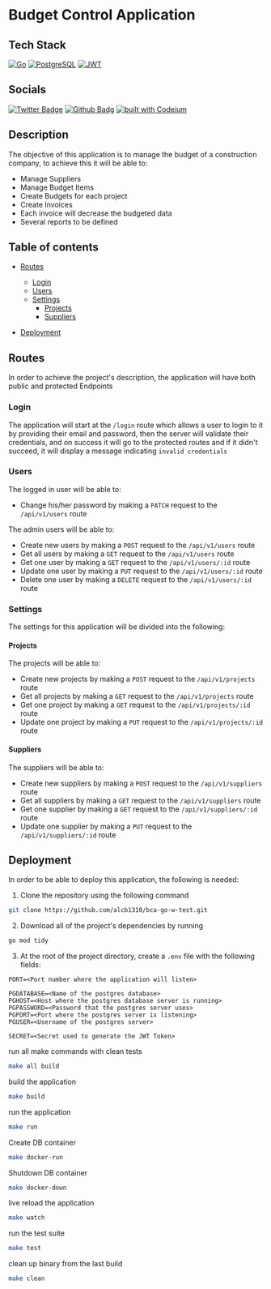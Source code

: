 # Budget Control Application

## Tech Stack

[![Go](https://img.shields.io/badge/Go-00ADD8?style=for-the-badge&logo=go&logoColor=white)](http://go.dev)
[![PostgreSQL](https://img.shields.io/badge/PostgreSQL-316192?style=for-the-badge&logo=postgresql&logoColor=white)](https://www.postgresql.org/)
[![JWT](https://img.shields.io/badge/JWT-black?style=for-the-badge&logo=JSON%20web%20tokens)](https://jwt.io)

## Socials

[![Twitter Badge](https://img.shields.io/twitter/follow/username.svg?style=social&label=Follow)](https://twitter.com/alcb1310)
[![Github Badg](https://img.shields.io/badge/GitHub-100000?style=for-the-badge&logo=github&logoColor=white)](https://github.com/alcb1310)
[![built with Codeium](https://codeium.com/badges/main)](https://codeium.com/badges/main)

## Description

The objective of this application is to manage the budget of a construction company, to achieve this it will be able to:

- Manage Suppliers
- Manage Budget Items
- Create Budgets for each project
- Create Invoices
- Each invoice will decrease the budgeted data
- Several reports to be defined

## Table of contents

- [Routes](#routes)
    - [Login](#login)
    - [Users](#users)
    - [Settings](#settings)
        - [Projects](#projects)
        - [Suppliers](#suppliers)

- [Deployment](#deployment)

## Routes

In order to achieve the project's description, the application will have both public and protected Endpoints

### Login

The application will start at the `/login` route which allows a user to login to it by providing their email and password, then the
server will validate their credentials, and on success it will go to the protected routes and if it didn't succeed, it will display
a message indicating `invalid credentials`

### Users

The logged in user will be able to:

- Change his/her password by making a `PATCH` request to the `/api/v1/users` route

The admin users will be able to:

- Create new users by making a `POST` request to the `/api/v1/users` route
- Get all users by making a `GET` request to the `/api/v1/users` route
- Get one user by making a `GET` request to the `/api/v1/users/:id` route
- Update one user by making a `PUT` request to the `/api/v1/users/:id` route
- Delete one user by making a `DELETE` request to the `/api/v1/users/:id` route

### Settings

The settings for this application will be divided into the following:

#### Projects

The projects will be able to:

- Create new projects by making a `POST` request to the `/api/v1/projects` route
- Get all projects by making a `GET` request to the `/api/v1/projects` route
- Get one project by making a `GET` request to the `/api/v1/projects/:id` route
- Update one project by making a `PUT` request to the `/api/v1/projects/:id` route

#### Suppliers

The suppliers will be able to:

- Create new suppliers by making a `POST` request to the `/api/v1/suppliers` route
- Get all suppliers by making a `GET` request to the `/api/v1/suppliers` route
- Get one supplier by making a `GET` request to the `/api/v1/suppliers/:id` route
- Update one supplier by making a `PUT` request to the `/api/v1/suppliers/:id` route

## Deployment


In order to be able to deploy this application, the following is needed:

1. Clone the repository using the following command

```bash
git clone https://github.com/alcb1310/bca-go-w-test.git
```

2. Download all of the project's dependencies by running 

```bash
go mod tidy
```

3. At the root of the project directory, create a `.env` file with the following fields:

```.env
PORT=<Port number where the application will listen>

PGDATABASE=<Name of the postgres database>
PGHOST=<Host where the postgres database server is running>
PGPASSWORD=<Password that the postgres server uses>
PGPORT=<Port where the postgres server is listening>
PGUSER=<Username of the postgres server>

SECRET=<Secret used to generate the JWT Token>
```

run all make commands with clean tests
```bash
make all build
```

build the application
```bash
make build
```

run the application
```bash
make run
```

Create DB container
```bash
make docker-run
```

Shutdown DB container
```bash
make docker-down
```

live reload the application
```bash
make watch
```

run the test suite
```bash
make test
```

clean up binary from the last build
```bash
make clean
```
